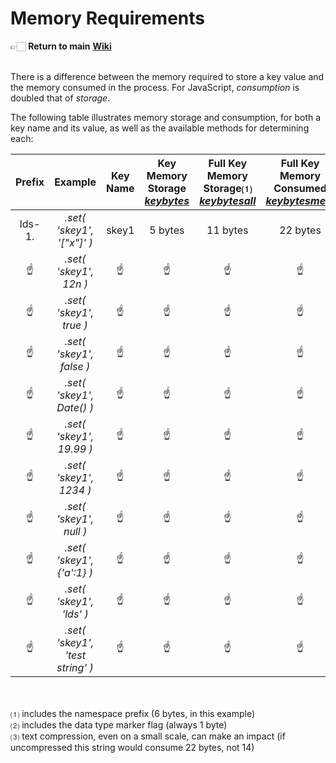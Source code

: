 # Memory Requirements

👉🏻 **Return to main** [**Wiki**](https://github.com/macmcmeans/localDataStorage/wiki/Memory-Requirements)<br><br>

There is a difference between the memory required to store a key value and the memory consumed in the process. For JavaScript, _consumption_ is doubled that of _storage_.

The following table illustrates memory storage and consumption, for both a key name and its value, as well as the available methods for determining each:

Prefix | Example | Key<br>Name | Key<br>Memory<br>Storage<br>_[keybytes](.keybytes)_ | Full Key<br>Memory<br>Storage⑴<br>_[keybytesall](.keybytesall)_ | Full Key<br>Memory<br>Consumed<br>_[keybytesmem](.keybytesmem)_ | Data<br>Type | Data<br>Value | Internally<br>Stored As | Value<br>Memory<br>Storage<br>_[valbytes](.valbytes)_ | Full Value<br>Memory<br>Storage⑵<br>_[valbytesall](.valbytesall)_ | Full Value<br>Memory<br>Consumed<br>_[valbytesmem](.valbytesmem)_
:-----:| :-----: | :-----: | :-----: | :-----: | :----: | :----: | :-----: | :-----: | :-----: | :-----: | :-----:
lds-1.| _.set( 'skey1', '["x"]' )_       | skey1 | 5 bytes | 11 bytes | 22 bytes | Array  | ["x"]   | ["x"]�   | 5 bytes | 6 bytes  | 12 bytes
☝    | _.set( 'skey1', 12n )_           | ☝    | ☝       | ☝       | ☝       | BigInt  | 12n     | 12�      | 2 bytes | 3 bytes  | 6 bytes
☝    | _.set( 'skey1', true )_          | ☝    | ☝       | ☝       | ☝       | Boolean | true    | 1�       | 1 byte  | 2 bytes  | 4 bytes
☝    | _.set( 'skey1', false )_         | ☝    | ☝       | ☝       | ☝       | Boolean | false   | 0�       | 1 byte  | 2 bytes  | 4 bytes
☝    | _.set( 'skey1', Date() )_        | ☝    | ☝       | ☝       | ☝       | Date    |  ~      | ZVRnbZS� | 7 bytes | 8 bytes  | 16 bytes
☝    | _.set( 'skey1', 19.99 )_         | ☝    | ☝       | ☝       | ☝       | Float   | 19.99   | 19.99�   | 5 bytes | 6 bytes  | 12 bytes
☝    | _.set( 'skey1', 1234 )_          | ☝    | ☝       | ☝       | ☝       | Integer | 1234    | 1234�    | 4 bytes | 5 bytes  | 10 bytes
☝    | _.set( 'skey1', null )_          | ☝    | ☝       | ☝       | ☝       | null    | null    | null�    | 4 bytes | 5 bytes  | 10 bytes
☝    | _.set( 'skey1', {'a':1} )_       | ☝    | ☝       | ☝       | ☝       | Object  | {'a':1} | {'a':1}� | 7 bytes | 8 bytes  | 16 bytes
☝    | _.set( 'skey1', 'lds' )_         | ☝    | ☝       | ☝       | ☝       | String  | 'lds'   | lds�     | 3 bytes | 4 bytes  | 8 bytes
☝    | _.set( 'skey1', 'test string' )_ | ☝    | ☝       | ☝       | ☝       | Compressed<br>String | 'EM>ÃF' | EM>ÃF� | 6 bytes | 7 bytes | 14 bytes⑶

<br><br>
⑴ includes the namespace prefix (6 bytes, in this example)<br>
⑵ includes the data type marker flag (always 1 byte)<br>
⑶ text compression, even on a small scale, can make an impact (if uncompressed this string would consume 22 bytes, not 14)

